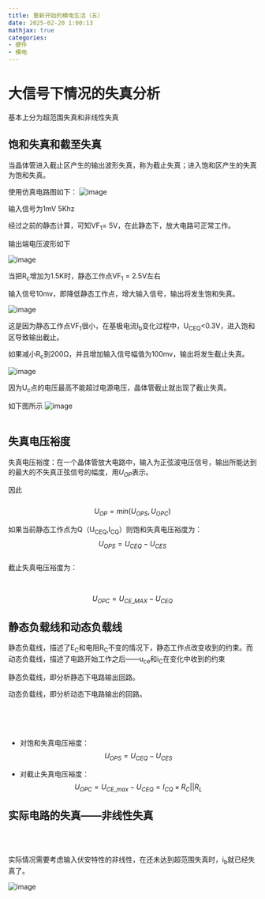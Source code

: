 ```yaml
---
title: 重新开始的模电生活（五）
date: 2025-02-20 1:00:13
mathjax: true
categories: 
- 硬件
- 模电
---
```


# 大信号下情况的失真分析  

基本上分为超范围失真和非线性失真

## 饱和失真和截至失真
当晶体管进入截止区产生的输出波形失真，称为截止失真；进入饱和区产生的失真为饱和失真。

使用仿真电路图如下：
![image](https://github.com/maxiro-samurai/picx-images-hosting/raw/master/image.7sncbanacr.webp)

输入信号为1mV 5Khz

经过之前的静态计算，可知VF<sub>1</sub>= 5V，在此静态下，放大电路可正常工作。

输出端电压波形如下

![image](https://github.com/maxiro-samurai/picx-images-hosting/raw/master/image.73u2rblaei.webp)

当把R<sub>c</sub>增加为1.5K时，静态工作点VF<sub>1</sub> = 2.5V左右

输入信号10mv，即降低静态工作点，增大输入信号，输出将发生饱和失真。

![image](https://github.com/maxiro-samurai/picx-images-hosting/raw/master/image.7egwksvq1c.webp)

这是因为静态工作点VF<sub>1</sub>很小，在基极电流I<sub>b</sub>变化过程中，U<sub>CEQ</sub><0.3V，进入饱和区导致输出截止。

如果减小R<sub>c</sub>到200Ω，并且增加输入信号幅值为100mv，输出将发生截止失真。

![image](https://github.com/maxiro-samurai/picx-images-hosting/raw/master/image.2obnmesw9u.webp)

因为U<sub>c</sub>点的电压最高不能超过电源电压，晶体管截止就出现了截止失真。


如下图所示
![image](https://github.com/maxiro-samurai/picx-images-hosting/raw/master/image.361pb064hu.webp)
<br> <br>

## 失真电压裕度
失真电压裕度：在一个晶体管放大电路中，输入为正弦波电压信号，输出所能达到的最大的不失真正弦信号的幅度，用$U_{OP}$表示。

因此
<br>  
$$ U_{OP}=min(U_{OPS},U_{OPC}) $$


如果当前静态工作点为Q（U<sub>CEQ</sub>,I<sub>CQ</sub>）则饱和失真电压裕度为：
<br>
$$ U_{OPS} = U_{CEQ}-U_{CES}$$
<br>
截止失真电压裕度为：

<br>

$$ U_{OPC} = U_{CE\_MAX}-U_{CEQ}$$

## 静态负载线和动态负载线

静态负载线，描述了E<sub>C</sub>和电阻R<sub>C</sub>不变的情况下，静态工作点改变收到的约束。而动态负载线，描述了电路开始工作之后——u<sub>ce</sub>和i<sub>C</sub>在变化中收到的约束

静态负载线，即分析静态下电路输出回路。  

动态负载线，即分析动态下电路输出的回路。

<br><br><br>  

* 对饱和失真电压裕度：  
$$U_{OPS}=U_{CEQ}-U_{CES}$$

* 对截止失真电压裕度：  
$$U_{OPC}=U_{CE\_max}-U_{CEQ}=I_{CQ}\times R_C||R_L$$




## 实际电路的失真——非线性失真 

<br> <br>  

实际情况需要考虑输入伏安特性的非线性，在还未达到超范围失真时，i<sub>b</sub>就已经失真了。

![image](https://github.com/maxiro-samurai/picx-images-hosting/raw/master/image.9kgb7erhmh.webp)
